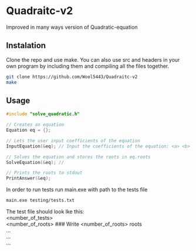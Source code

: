 # Quadraitc-v2
Improved in many ways version of Quadratic-equation

## Instalation

Clone the repo and use make. You can also use src and headers in your own program by including them and compiling all the files together.

```bash
git clone https://github.com/Wool5443/Quadraitc-v2
make
```

## Usage

```c++
#include "solve_quadratic.h"

// Creates an equation
Equation eq = {};

// Lets the user input coefficients of the equation
InputEquation(&eq); // Input the coefficients of the equation: <a> <b> <c><return>

// Solves the equation and stores the roots in eq.roots
SolveEquation(&eq); //

// Prints the roots to stdout
PrintAnswer(&eq);
```

In order to run tests run main.exe with path to the tests file

```bash
main.exe testing/tests.txt
```

The test file should look lke this: \
<number_of_tests> \
<coeff1> <coeff2> <coeff3> <number_of_roots> <roots> ### Write <number_of_roots> roots \
... \
... \
... 
